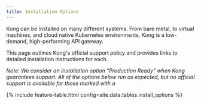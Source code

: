 ```yaml
---
title: Installation Options
---
```


Kong can be installed on many different systems. From bare metal, to virtual machines, and cloud native Kubernetes environments, Kong is a low-demand, high-performing API gateway.

This page outlines Kong's official support policy and provides links to detailed installation instructions for each.

_Note: We consider an installation option "Production Ready" when Kong guarantees support. All of the options below run as expected, but no official support is available for those marked with a_ <i class="fa fa-times" style="color: #d44324; opacity: 50%"></i>

{% include feature-table.html config=site.data.tables.install_options %}
